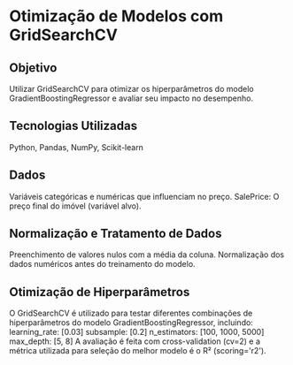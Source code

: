 # Otimização de Modelos com GridSearchCV

## Objetivo
Utilizar GridSearchCV para otimizar os hiperparâmetros do modelo GradientBoostingRegressor e avaliar seu impacto no desempenho.

## Tecnologias Utilizadas
Python, Pandas, NumPy, Scikit-learn

## Dados
Variáveis categóricas e numéricas que influenciam no preço.
SalePrice: O preço final do imóvel (variável alvo).

## Normalização e Tratamento de Dados
Preenchimento de valores nulos com a média da coluna.
Normalização dos dados numéricos antes do treinamento do modelo.

## Otimização de Hiperparâmetros
O GridSearchCV é utilizado para testar diferentes combinações de hiperparâmetros do modelo GradientBoostingRegressor, incluindo:
learning_rate: [0.03]
subsample: [0.2]
n_estimators: [100, 1000, 5000]
max_depth: [5, 8]
A avaliação é feita com cross-validation (cv=2) e a métrica utilizada para seleção do melhor modelo é o R² (scoring='r2').
